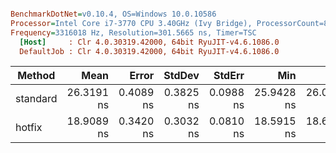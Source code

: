``` ini

BenchmarkDotNet=v0.10.4, OS=Windows 10.0.10586
Processor=Intel Core i7-3770 CPU 3.40GHz (Ivy Bridge), ProcessorCount=8
Frequency=3316018 Hz, Resolution=301.5665 ns, Timer=TSC
  [Host]     : Clr 4.0.30319.42000, 64bit RyuJIT-v4.6.1086.0
  DefaultJob : Clr 4.0.30319.42000, 64bit RyuJIT-v4.6.1086.0


```
 |   Method |       Mean |     Error |    StdDev |    StdErr |        Min |         Q1 |     Median |         Q3 |        Max |        Op/s | Scaled | ScaledSD |  Gen 0 | Allocated |
 |--------- |-----------:|----------:|----------:|----------:|-----------:|-----------:|-----------:|-----------:|-----------:|------------:|-------:|---------:|-------:|----------:|
 | standard | 26.3191 ns | 0.4089 ns | 0.3825 ns | 0.0988 ns | 25.9428 ns | 26.0664 ns | 26.1917 ns | 26.6423 ns | 27.3540 ns | 37995217.75 |   1.00 |     0.00 | 0.0067 |      0 GB |
 |   hotfix | 18.9089 ns | 0.3420 ns | 0.3032 ns | 0.0810 ns | 18.5915 ns | 18.6313 ns | 18.8296 ns | 19.1813 ns | 19.5827 ns | 52885164.17 |   0.72 |     0.01 | 0.0072 |      0 GB |
